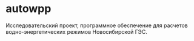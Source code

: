 # autowpp
Исследовательский проект, программное обеспечение для расчетов водно-энергетических режимов Новосибирской ГЭС. 

